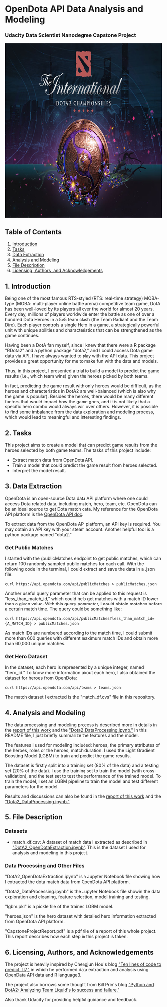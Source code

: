 

# OpenDota API Data Analysis and Modeling  
### Udacity Data Scientist Nanodegree Capstone Project

<img src="https://github.com/sheilaxz/opendota_modeling/blob/main/The_International_2019.png?raw=true" width="840" height="560">  


## Table of Contents

1. [Introduction](#intro)  
2. [Tasks](#tasks)
3. [Data Extraction](#dataextraction)  
4. [Analysis and Modeling](#modeling)
5. [File Description](#files)  
6. [Licensing, Authors, and Acknowledgements](#licensing)


## 1. Introduction  <a name="intro"></a>

Being one of the most famous RTS-styled (RTS: real-time strategy) MOBA-type (MOBA: multi-player online battle arena) competitive team game, DotA has been well-loved by its players all over the world for almost 20 years. Every day, millions of players worldwide enter the battle as one of over a hundred Dota Heroes in a 5v5 team clash (the Team Radiant and the Team Dire). Each player controls a single Hero in a game, a strategically powerful unit with unique abilities and characteristics that can be strengthened as the game continues.  

Having been a DotA fan myself, since I knew that there were a R package "RDota2" and a python package "dota2," and I could access Dota game data via API, I have always wanted to play with the API data. This project provides a great opportunity for me to make fun with the data and models.  

Thus, in this project, I presented a trial to build a model to predict the game results (i.e., which team wins) given the heroes picked by both teams.  

In fact, predicting the game result with only heroes would be difficult, as the heroes and characteristics in DotA2 are well-balanced (which is also why the game is popular). Besides the heroes, there would be many different factors that would impact how the game goes, and it is not likely that a specific hero combo would always win over others. However, it is possible to find some imbalance from the data exploration and modeling process, which would lead to meaningful and interesting findings.


## 2. Tasks <a name="tasks"></a>

This project aims to create a model that can predict game results from the heroes selected by both game teams. The tasks of this project include:  
- Extract match data from OpenDota API.
- Train a model that could predict the game result from heroes selected.
- Interpret the model result. 



## 3. Data Extraction <a name="dataextraction"></a>

OpenDota is an open-source Dota data API platform where one could access Dota related data, including match, hero, team, etc. OpenDota can be an ideal source to get Dota match data. My reference for the OpenDota API platform is the [OpenDota API doc]( https://docs.opendota.com/).  

To extract data from the OpenDota API platform, an API key is required. You may obtain an API key with your steam account.  Another helpful tool is a python package named "dota2."


### Get Public Matches  

I started with the /publicMatches endpoint to get public matches, which can return 100 randomly sampled public matches for each call.  With the following code in the terminal, I could extract and save the data in a .json file:  
```
curl https://api.opendota.com/api/publicMatches > publicMatches.json
```

Another useful query parameter that can be applied to this request is "less_than_match_id," which could help get matches with a match ID lower than a given value. With this query parameter, I could obtain matches before a certain match time. The query could be something like:  
```
curl https://api.opendota.com/api/publicMatches?less_than_match_id={A_MATCH_ID} > publicMatches.json
```

As match IDs are numbered according to the match time, I could submit more than 600 queries with different maximum match IDs and obtain more than 60,000 unique matches.  

### Get Hero Dataset  

In the dataset, each hero is represented by a unique integer, named "hero_id." To know more information about each hero, I also obtained the dataset for heroes from OpenDota:
```
curl https://api.opendota.com/api/teams > teams.json
```

The match dataset I extracted is the "match_df.cvs" file in this repository. 



## 4. Analysis and Modeling <a name="modeling"></a>

The data processing and modeling process is described more in details in the [report of this work](https://github.com/sheilaxz/opendota_modeling/blob/main/CapstoneProjectReport.pdf) and the ["Dota2_DataProcessing.ipynb."](https://github.com/sheilaxz/opendota_modeling/blob/main/Dota2_DataProcessing.ipynb) In this README file, I just briefly summarize the features and the model. 

The features I used for modeling included: heroes, the primary attributes of the heroes, roles or the heroes, match duration.  I used the Light Gradient Boosting Model (LGBM) to train and predict the game results. 

The dataset is firstly split into a training set (80% of the data) and a testing set (20% of the data). I use the training set to train the model (with cross-validation), and the test set to test the performance of the trained model. To train the model, I set an LGBM pipeline to train the model and test different parameters for the model.

Results and discussions can also be found in the [report of this work](https://github.com/sheilaxz/opendota_modeling/blob/main/CapstoneProjectReport.pdf) and the ["Dota2_DataProcessing.ipynb."](https://github.com/sheilaxz/opendota_modeling/blob/main/Dota2_DataProcessing.ipynb)



## 5. File Description <a name="files"></a>

### Datasets

- match_df.csv: A dataset of match data I extracted as described in ["DotA2_OpenDotaExtraction.ipynb"](https://github.com/sheilaxz/opendota_modeling/blob/main/DotA2_OpenDotaExtraction.ipynb). This is the dataset I used for analysis and modeling in this project.


### Data Processing and Other Files

"DotA2_OpenDotaExtraction.ipynb" is a Jupyter Notebook file showing how I extracted the dota match data from OpenDota API platform.  

"Dota2_DataProcessing.ipynb" is the Jupyter Notebook file showin the data exploration and cleaning, feature selection, model training and testing.  

"lgbm.pkl" is a pickle file of the trained LGBM model.  

"heroes.json" is the hero dataset with detailed hero information extracted from OpenDota API platform. 

"CapstoneProjectReport.pdf" is a pdf file of a report of this whole project. This report describes how each step in this project is taken. 



## 6. Licensing, Authors, and Acknowledgements <a name="licensing"></a>

The project is heavily inspired by Chengjun Hou's blog ["Ten lines of code to predict TI7,"](https://cosx.org/2017/05/rdota2-seattle-prediction/) in which he performed data extraction and analysis using OpenData API data and R language3.  

The project also borrows some thought from Bill Prin's blog ["Python and DotA2: Analyzing Team Liquid's Io success and failure."](https://medium.com/@waprin/python-and-dota2-analyzing-team-liquids-io-success-and-failure-7d44cc5979b2)

Also thank Udacity for providing helpful guidance and feedback.

